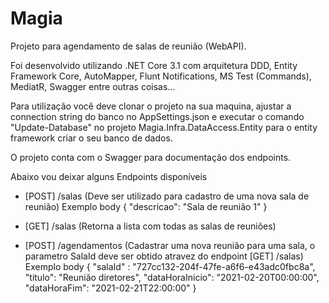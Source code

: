 # Magia
Projeto para agendamento de salas de reunião (WebAPI).

Foi desenvolvido utilizando .NET Core 3.1 com arquitetura DDD, Entity Framework Core, AutoMapper, Flunt Notifications, MS Test (Commands), MediatR, Swagger entre outras coisas... 

Para utilização você deve clonar o projeto na sua maquina, ajustar a connection string do banco no AppSettings.json e executar o comando "Update-Database" no projeto Magia.Infra.DataAccess.Entity para o entity framework criar o seu banco de dados.

O projeto conta com o Swagger para documentação dos endpoints.

Abaixo vou deixar alguns Endpoints disponíveis 

* [POST] /salas (Deve ser utilizado para cadastro de uma nova sala de reunião)
Exemplo body
{
  "descricao": "Sala de reunião 1"
}

* [GET] /salas (Retorna a lista com todas as salas de reuniões)

* [POST] /agendamentos (Cadastrar uma nova reunião para uma sala, o parametro SalaId deve ser obtido atravez do endpoint [GET] /salas)
Exemplo body
{
  "salaId" : "727cc132-204f-47fe-a6f6-e43adc0fbc8a",
  "titulo": "Reunião diretores",
  "dataHoraInicio": "2021-02-20T00:00:00",
  "dataHoraFim": "2021-02-21T22:00:00"
}








